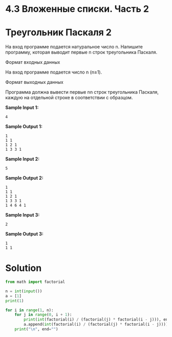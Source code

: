 # 4.3 Вложенные списки. Часть 2
# Треугольник Паскаля 2
На вход программе подается натуральное число n. Напишите программу, которая выводит первые n строк треугольника Паскаля.

Формат входных данных

На вход программе подается число n (n≥1).

Формат выходных данных

Программа должна вывести первые nn строк треугольника Паскаля, каждую на отдельной строке в соответствии с образцом.


**Sample Input 1:**
```
4
```
**Sample Output 1:**
```
1
1 1
1 2 1
1 3 3 1
```
**Sample Input 2:**
```
5
```
**Sample Output 2:**
```
1
1 1
1 2 1
1 3 3 1
1 4 6 4 1
```
**Sample Input 3:**
```
2
```
**Sample Output 3:**
```
1
1 1
```
# Solution
```python
from math import factorial

n = int(input())
a = [1]
print(1)

for i in range(1, n):
    for j in range(0, i + 1):
        print(int(factorial(i) / (factorial(j) * factorial(i - j))), end=" ")
        a.append(int(factorial(i) / (factorial(j) * factorial(i - j))))
    print("\n", end="")
```